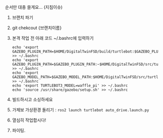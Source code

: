 순서만 대충 쓸게요... (지침이슈)
1. 브랜치 파기
2. git chekcout {브랜치이름}
3. 본격 작업 전 아래 코드 ~/.bashrc에 입력하기
   
    ```
    echo 'export GAZEBO_PLUGIN_PATH=$HOME/DigitalTwinFSD/build/turtlebot:$GAZEBO_PLUGIN_PATH' >> ~/.bashrc
    echo 'export GAZEBO_PLUGIN_PATH=$GAZEBO_PLUGIN_PATH:~$HOME/DigitalTwinFSD/src/turtlebot/models' >> ~/.bashrc
    echo 'export GAZEBO_MODEL_PATH=$GAZEBO_MODEL_PATH:$HOME/DigitalTwinFSD/src/turtlebot/models' >> ~/.bashrc
    echo 'export TURTLEBOT3_MODEL=waffle_pi' >> ~/.bashrc
    echo 'source /usr/share/gazebo/setup.sh' >> ~/.bashrc
    ```
4. 빌드하시고 소싱하세요
5. 가제보 가상환경 돌리기 : `ros2 launch turtlebot auto_drive.launch.py`
6. 열심히 작업합시다!
7. 파이팅.